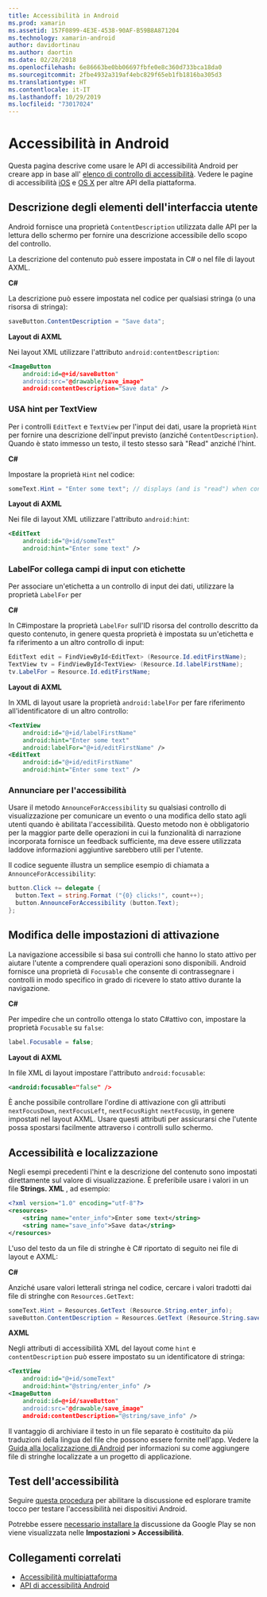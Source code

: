 ```yaml
---
title: Accessibilità in Android
ms.prod: xamarin
ms.assetid: 157F0899-4E3E-4538-90AF-B59B8A871204
ms.technology: xamarin-android
author: davidortinau
ms.author: daortin
ms.date: 02/28/2018
ms.openlocfilehash: 6e86663be0bb06697fbfe0e8c360d733bca18da0
ms.sourcegitcommit: 2fbe4932a319af4ebc829f65eb1fb1816ba305d3
ms.translationtype: HT
ms.contentlocale: it-IT
ms.lasthandoff: 10/29/2019
ms.locfileid: "73017024"
---
```

# <a name="accessibility-on-android"></a>Accessibilità in Android

Questa pagina descrive come usare le API di accessibilità Android per creare app in base all' [elenco di controllo di accessibilità](~/cross-platform/app-fundamentals/accessibility.md).
Vedere le pagine di accessibilità [iOS](~/ios/app-fundamentals/accessibility.md) e [OS X](~/mac/app-fundamentals/accessibility.md) per altre API della piattaforma.

## <a name="describing-ui-elements"></a>Descrizione degli elementi dell'interfaccia utente

Android fornisce una proprietà `ContentDescription` utilizzata dalle API per la lettura dello schermo per fornire una descrizione accessibile dello scopo del controllo.

La descrizione del contenuto può essere impostata in C# o nel file di layout AXML.

**C#**

La descrizione può essere impostata nel codice per qualsiasi stringa (o una risorsa di stringa):

```csharp
saveButton.ContentDescription = "Save data";
```

**Layout di AXML**

Nei layout XML utilizzare l'attributo `android:contentDescription`:

```xml
<ImageButton
    android:id=@+id/saveButton"
    android:src="@drawable/save_image"
    android:contentDescription="Save data" />
```

### <a name="use-hint-for-textview"></a>USA hint per TextView

Per i controlli `EditText` e `TextView` per l'input dei dati, usare la proprietà `Hint` per fornire una descrizione dell'input previsto (anziché `ContentDescription`).
Quando è stato immesso un testo, il testo stesso sarà "Read" anziché l'hint.

**C#**

Impostare la proprietà `Hint` nel codice:

```csharp
someText.Hint = "Enter some text"; // displays (and is "read") when control is empty
```

**Layout di AXML**

Nei file di layout XML utilizzare l'attributo `android:hint`:

```xml
<EditText
    android:id="@+id/someText"
    android:hint="Enter some text" />
```

### <a name="labelfor-links-input-fields-with-labels"></a>LabelFor collega campi di input con etichette

Per associare un'etichetta a un controllo di input dei dati, utilizzare la proprietà `LabelFor` per

**C#**

In C#impostare la proprietà `LabelFor` sull'ID risorsa del controllo descritto da questo contenuto, in genere questa proprietà è impostata su un'etichetta e fa riferimento a un altro controllo di input:

```csharp
EditText edit = FindViewById<EditText> (Resource.Id.editFirstName);
TextView tv = FindViewById<TextView> (Resource.Id.labelFirstName);
tv.LabelFor = Resource.Id.editFirstName;
```

**Layout di AXML**

In XML di layout usare la proprietà `android:labelFor` per fare riferimento all'identificatore di un altro controllo:

```xml
<TextView
    android:id="@+id/labelFirstName"
    android:hint="Enter some text"
    android:labelFor="@+id/editFirstName" />
<EditText
    android:id="@+id/editFirstName"
    android:hint="Enter some text" />
```

### <a name="announce-for-accessibility"></a>Annunciare per l'accessibilità

Usare il metodo `AnnounceForAccessibility` su qualsiasi controllo di visualizzazione per comunicare un evento o una modifica dello stato agli utenti quando è abilitata l'accessibilità. Questo metodo non è obbligatorio per la maggior parte delle operazioni in cui la funzionalità di narrazione incorporata fornisce un feedback sufficiente, ma deve essere utilizzata laddove informazioni aggiuntive sarebbero utili per l'utente.

Il codice seguente illustra un semplice esempio di chiamata a `AnnounceForAccessibility`:

```csharp
button.Click += delegate {
  button.Text = string.Format ("{0} clicks!", count++);
  button.AnnounceForAccessibility (button.Text);
};
```

## <a name="changing-focus-settings"></a>Modifica delle impostazioni di attivazione

La navigazione accessibile si basa sui controlli che hanno lo stato attivo per aiutare l'utente a comprendere quali operazioni sono disponibili. Android fornisce una proprietà di `Focusable` che consente di contrassegnare i controlli in modo specifico in grado di ricevere lo stato attivo durante la navigazione.

**C#**

Per impedire che un controllo ottenga lo stato C#attivo con, impostare la proprietà `Focusable` su `false`:

```csharp
label.Focusable = false;
```

**Layout di AXML**

In file XML di layout impostare l'attributo `android:focusable`:

```xml
<android:focusable="false" />
```

È anche possibile controllare l'ordine di attivazione con gli attributi `nextFocusDown`, `nextFocusLeft`, `nextFocusRight` `nextFocusUp`, in genere impostati nel layout AXML. Usare questi attributi per assicurarsi che l'utente possa spostarsi facilmente attraverso i controlli sullo schermo.

## <a name="accessibility-and-localization"></a>Accessibilità e localizzazione

Negli esempi precedenti l'hint e la descrizione del contenuto sono impostati direttamente sul valore di visualizzazione. È preferibile usare i valori in un file **Strings. XML** , ad esempio:

```xml
<?xml version="1.0" encoding="utf-8"?>
<resources>
    <string name="enter_info">Enter some text</string>
    <string name="save_info">Save data</string>
</resources>
```

L'uso del testo da un file di stringhe è C# riportato di seguito nei file di layout e AXML:

**C#**

Anziché usare valori letterali stringa nel codice, cercare i valori tradotti dai file di stringhe con `Resources.GetText`:

```csharp
someText.Hint = Resources.GetText (Resource.String.enter_info);
saveButton.ContentDescription = Resources.GetText (Resource.String.save_info);
```

**AXML**

Negli attributi di accessibilità XML del layout come `hint` e `contentDescription` può essere impostato su un identificatore di stringa:

```xml
<TextView
    android:id="@+id/someText"
    android:hint="@string/enter_info" />
<ImageButton
    android:id=@+id/saveButton"
    android:src="@drawable/save_image"
    android:contentDescription="@string/save_info" />
```

Il vantaggio di archiviare il testo in un file separato è costituito da più traduzioni della lingua del file che possono essere fornite nell'app. Vedere la [Guida alla localizzazione di Android](~/android/app-fundamentals/localization.md) per informazioni su come aggiungere file di stringhe localizzate a un progetto di applicazione.

## <a name="testing-accessibility"></a>Test dell'accessibilità

Seguire [questa procedura](https://developer.android.com/training/accessibility/testing.html#how-to) per abilitare la discussione ed esplorare tramite tocco per testare l'accessibilità nei dispositivi Android.

Potrebbe essere [necessario installare la](https://play.google.com/store/apps/details?id=com.google.android.marvin.talkback) discussione da Google Play se non viene visualizzata nelle **Impostazioni > Accessibilità**.

## <a name="related-links"></a>Collegamenti correlati

- [Accessibilità multipiattaforma](~/cross-platform/app-fundamentals/accessibility.md)
- [API di accessibilità Android](https://developer.android.com/guide/topics/ui/accessibility/index.html)
